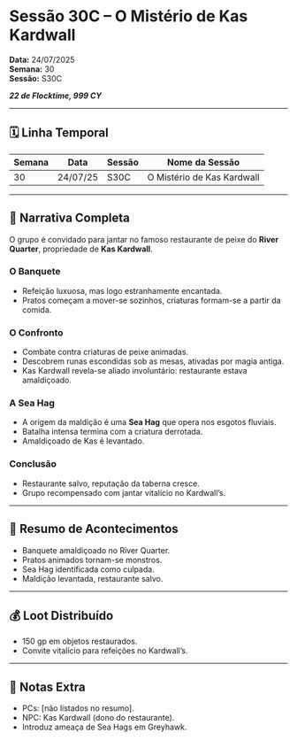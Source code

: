 # Sessão 30C – O Mistério de Kas Kardwall  
**Data:** 24/07/2025  
**Semana:** 30  
**Sessão:** S30C  

***22 de Flocktime, 999 CY***

---
## 🗓 Linha Temporal
| Semana | Data     | Sessão | Nome da Sessão             |
| ------ | -------- | ------ | -------------------------- |
| 30     | 24/07/25 | S30C   | O Mistério de Kas Kardwall |

---

## 📖 Narrativa Completa
O grupo é convidado para jantar no famoso restaurante de peixe do **River Quarter**, propriedade de **Kas Kardwall**.  

### O Banquete
- Refeição luxuosa, mas logo estranhamente encantada.  
- Pratos começam a mover-se sozinhos, criaturas formam-se a partir da comida.  

### O Confronto
- Combate contra criaturas de peixe animadas.  
- Descobrem runas escondidas sob as mesas, ativadas por magia antiga.  
- Kas Kardwall revela-se aliado involuntário: restaurante estava amaldiçoado.  

### A Sea Hag
- A origem da maldição é uma **Sea Hag** que opera nos esgotos fluviais.  
- Batalha intensa termina com a criatura derrotada.  
- Amaldiçoado de Kas é levantado.  

### Conclusão
- Restaurante salvo, reputação da taberna cresce.  
- Grupo recompensado com jantar vitalício no Kardwall’s.  

---

## 🎲 Resumo de Acontecimentos
- Banquete amaldiçoado no River Quarter.  
- Pratos animados tornam-se monstros.  
- Sea Hag identificada como culpada.  
- Maldição levantada, restaurante salvo.  

---

## 💰 Loot Distribuído
- 150 gp em objetos restaurados.  
- Convite vitalício para refeições no Kardwall’s.  

---

## 🧾 Notas Extra
- PCs: [não listados no resumo].  
- NPC: Kas Kardwall (dono do restaurante).  
- Introduz ameaça de Sea Hags em Greyhawk.  
